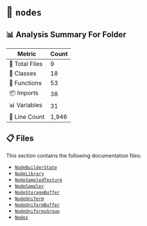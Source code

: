 # 📁 `nodes`

## 📊 Analysis Summary For Folder

| Metric | Count |
|--------|-------|
| 📁 Total Files | 9 |
| 🧱 Classes | 18 |
| 🔧 Functions | 53 |
| 📦 Imports | 38 |
| 📊 Variables | 31 |
| 🔢 Line Count | 1,946 |


## 📋 Files

This section contains the following documentation files:

- [`NodeBuilderState`](./NodeBuilderState.md)
- [`NodeLibrary`](./NodeLibrary.md)
- [`NodeSampledTexture`](./NodeSampledTexture.md)
- [`NodeSampler`](./NodeSampler.md)
- [`NodeStorageBuffer`](./NodeStorageBuffer.md)
- [`NodeUniform`](./NodeUniform.md)
- [`NodeUniformBuffer`](./NodeUniformBuffer.md)
- [`NodeUniformsGroup`](./NodeUniformsGroup.md)
- [`Nodes`](./Nodes.md)